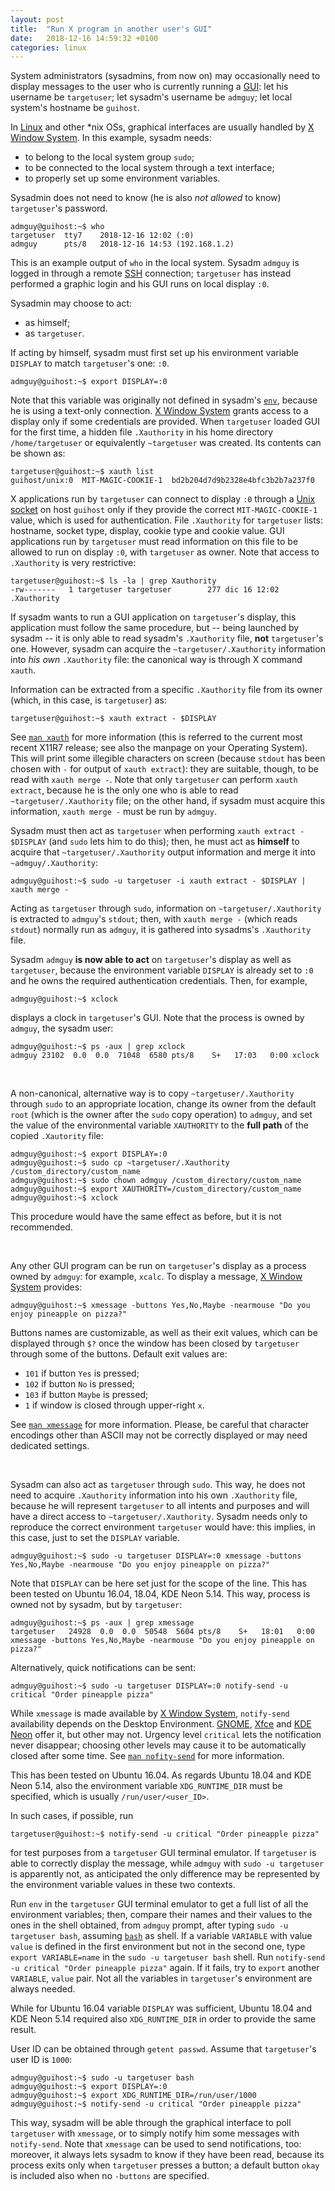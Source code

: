 ```yaml
---
layout: post
title:  "Run X program in another user's GUI"
date:   2018-12-16 14:59:32 +0100
categories: linux
---
```

System administrators (sysadmins, from now on) may occasionally need to display messages to the user who is currently running a [GUI][gui-wiki]: let his username be `targetuser`; let sysadm's username be `admguy`; let local system's hostname be `guihost`.

In [Linux][linux-wiki] and other *nix OSs, graphical interfaces are usually handled by [X Window System][x-window-system-wiki]. In this example, sysadm needs:

- to belong to the local system group `sudo`;
- to be connected to the local system through a text interface;
- to properly set up some environment variables.

Sysadmin does not need to know (he is also *not allowed* to know) `targetuser`'s password.

    admguy@guihost:~$ who
    targetuser	tty7	2018-12-16 12:02 (:0)
    admguy		pts/8	2018-12-16 14:53 (192.168.1.2)

This is an example output of `who` in the local system. Sysadm `admguy` is logged in through a remote [SSH][ssh-wiki] connection; `targetuser` has instead performed a graphic login and his GUI runs on local display `:0`.

Sysadmin may choose to act:

- as himself;
- as `targetuser`.

If acting by himself, sysadm must first set up his environment variable `DISPLAY` to match `targetuser`'s one: `:0`.

    admguy@guihost:~$ export DISPLAY=:0

Note that this variable was originally not defined in sysadm's [`env`][env-wiki], because he is using a text-only connection. [X Window System][x-window-system-wiki] grants access to a display only if some credentials are provided. When `targetuser` loaded GUI for the first time, a hidden file `.Xauthority` in his home directory `/home/targetuser` or equivalently `~targetuser` was created. Its contents can be shown as:

    targetuser@guihost:~$ xauth list
    guihost/unix:0  MIT-MAGIC-COOKIE-1  bd2b204d7d9b2328e4bfc3b2b7a237f0

X applications run by `targetuser` can connect to display `:0` through a [Unix socket][unix-socket-wiki] on host `guihost` only if they provide the correct `MIT-MAGIC-COOKIE-1` value, which is used for authentication. File `.Xauthority` for `targetuser` lists: hostname, socket type, display, cookie type and cookie value. GUI applications run by `targetuser` must read information on this file to be allowed to run on display `:0`, with `targetuser` as owner. Note that access to `.Xauthority` is very restrictive:

    targetuser@guihost:~$ ls -la | grep Xauthority
    -rw-------   1 targetuser targetuser        277 dic 16 12:02 .Xauthority

If sysadm wants to run a GUI application on `targetuser`'s display, this application must follow the same procedure, but -- being launched by sysadm -- it is only able to read sysadm's `.Xauthority` file, **not** `targetuser`'s one. However, sysadm can acquire the `~targetuser/.Xauthority` information into *his own* `.Xauthority` file: the canonical way is through X command `xauth`.

Information can be extracted from a specific `.Xauthority` file from its owner (which, in this case, is `targetuser`) as:

    targetuser@guihost:~$ xauth extract - $DISPLAY

See [`man xauth`][xauth-man] for more information (this is referred to the current most recent X11R7 release; see also the manpage on your Operating System). This will print some illegible characters on screen (because `stdout` has been chosen with `-` for output of `xauth extract`): they are suitable, though, to be read with `xauth merge -`. Note that only `targetuser` can perform `xauth extract`, because he is the only one who is able to read `~targetuser/.Xauthority` file; on the other hand, if sysadm must acquire this information, `xauth merge -` must be run by `admguy`. 

Sysadm must then act as `targetuser` when performing `xauth extract - $DISPLAY` (and `sudo` lets him to do this); then, he must act as **himself** to acquire that `~targetuser/.Xauthority` output information and merge it into `~admguy/.Xauthority`:

    admguy@guihost:~$ sudo -u targetuser -i xauth extract - $DISPLAY | xauth merge -

Acting as `targetuser` through `sudo`, information on `~targetuser/.Xauthority` is extracted to `admguy`'s `stdout`; then, with `xauth merge -` (which reads `stdout`) normally run as `admguy`, it is gathered into sysadms's `.Xauthority` file.

Sysadm `admguy` **is now able to act** on `targetuser`'s display as well as `targetuser`, because the environment variable `DISPLAY` is already set to `:0` and he owns the required authentication credentials. Then, for example,

    admguy@guihost:~$ xclock

displays a clock in `targetuser`'s GUI. Note that the process is owned by `admguy`, the sysadm user:

    admguy@guihost:~$ ps -aux | grep xclock
    admguy 23102  0.0  0.0  71048  6580 pts/8    S+   17:03   0:00 xclock

<br>

A non-canonical, alternative way is to copy `~targetuser/.Xauthority` through `sudo` to an appropriate location, change its owner from the default `root` (which is the owner after the `sudo` copy operation) to `admguy`, and set the value of the environmental variable `XAUTHORITY` to the **full path** of the copied `.Xautority` file:

    admguy@guihost:~$ export DISPLAY=:0
    admguy@guihost:~$ sudo cp ~targetuser/.Xauthority /custom_directory/custom_name
    admguy@guihost:~$ sudo chown admguy /custom_directory/custom_name
    admguy@guihost:~$ export XAUTHORITY=/custom_directory/custom_name
    admguy@guihost:~$ xclock

This procedure would have the same effect as before, but it is not recommended.

<br>

Any other GUI program can be run on `targetuser`'s display as a process owned by `admguy`: for example, `xcalc`. To display a message, [X Window System][x-window-system-wiki] provides:

    admguy@guihost:~$ xmessage -buttons Yes,No,Maybe -nearmouse "Do you enjoy pineapple on pizza?"

Buttons names are customizable, as well as their exit values, which can be displayed through `$?` once the window has been closed by `targetuser` through some of the buttons. Default exit values are:

- `101` if button `Yes` is pressed;
- `102` if button `No` is pressed;
- `103` if button `Maybe` is pressed;
- `1` if window is closed through upper-right `x`.

See [`man xmessage`][xmessage-man] for more information. Please, be careful that character encodings other than ASCII may not be correctly displayed or may need dedicated settings.

<br>

Sysadm can also act as `targetuser` through `sudo`. This way, he does not need to acquire `.Xauthority` information into his own `.Xauthority` file, because he will represent `targetuser` to all intents and purposes and will have a direct access to `~targetuser/.Xauthority`. Sysadm needs only to reproduce the correct environment `targetuser` would have: this implies, in this case, just to set the `DISPLAY` variable.

    admguy@guihost:~$ sudo -u targetuser DISPLAY=:0 xmessage -buttons Yes,No,Maybe -nearmouse "Do you enjoy pineapple on pizza?"

Note that `DISPLAY` can be here set just for the scope of the line. This has been tested on Ubuntu 16.04, 18.04, KDE Neon 5.14. This way, process is owned not by sysadm, but by `targetuser`:

    admguy@guihost:~$ ps -aux | grep xmessage
    targetuser   24928  0.0  0.0  50548  5604 pts/8    S+   18:01   0:00 xmessage -buttons Yes,No,Maybe -nearmouse "Do you enjoy pineapple on pizza?"

Alternatively, quick notifications can be sent:

    admguy@guihost:~$ sudo -u targetuser DISPLAY=:0 notify-send -u critical "Order pineapple pizza"

While `xmessage` is made available by [X Window System][x-window-system-wiki], `notify-send` availability depends on the Desktop Environment. [GNOME][gnome-home], [Xfce][xfce-home] and [KDE Neon][kde-neon-home] offer it, but other may not. Urgency level `critical` lets the notification never disappear; choosing other levels may cause it to be automatically closed after some time. See [`man nofity-send`][notify-send-man] for more information.

This has been tested on Ubuntu 16.04. As regards Ubuntu 18.04 and KDE Neon 5.14, also the environment variable `XDG_RUNTIME_DIR` must be specified, which is usually `/run/user/<user_ID>`.

In such cases, if possible, run

    targetuser@guihost:~$ notify-send -u critical "Order pineapple pizza"

for test purposes from a `targetuser` GUI terminal emulator. If `targetuser` is able to correctly display the message, while `admguy` with `sudo -u targetuser` is apparently not, as anticipated the only difference may be represented by the environment variable values in these two contexts. 

Run `env` in the `targetuser` GUI terminal emulator to get a full list of all the environment variables; then, compare their names and their values to the ones in the shell obtained, from `admguy` prompt, after typing `sudo -u targetuser bash`, assuming [`bash`][bash-home] as shell. If a variable `VARIABLE` with value `value` is defined in the first environment but not in the second one, type `export VARIABLE=name` in the `sudo -u targetuser bash` shell. Run `notify-send -u critical "Order pineapple pizza"` again. If it fails, try to `export` another `VARIABLE`, `value` pair. Not all the variables in `targetuser`'s environment are always needed.

While for Ubuntu 16.04 variable `DISPLAY` was sufficient, Ubuntu 18.04 and KDE Neon 5.14 required also `XDG_RUNTIME_DIR` in order to provide the same result.

User ID can be obtained through `getent passwd`. Assume that `targetuser`'s user ID is `1000`:

    admguy@guihost:~$ sudo -u targetuser bash
    admguy@guihost:~$ export DISPLAY=:0
    admguy@guihost:~$ export XDG_RUNTIME_DIR=/run/user/1000
    admguy@guihost:~$ notify-send -u critical "Order pineapple pizza"

This way, sysadm will be able through the graphical interface to poll `targetuser` with `xmessage`, or to simply notify him some messages with `notify-send`. Note that `xmessage` can be used to send notifications, too: moreover, it always lets sysadm to know if they have been read, because its process exits only when `targetuser` presses a button; a default button `okay` is included also when no `-buttons` are specified.



[gui-wiki]: https://en.wikipedia.org/wiki/Graphical_user_interface
[x-window-system-wiki]: https://en.wikipedia.org/wiki/X_Window_System
[linux-wiki]: https://en.wikipedia.org/wiki/Linux
[ssh-wiki]: https://en.wikipedia.org/wiki/Secure_Shell
[env-wiki]: https://en.wikipedia.org/wiki/Env
[unix-socket-wiki]: https://en.wikipedia.org/wiki/Unix_domain_socket
[xauth-man]: https://www.x.org/releases/X11R7.7/doc/man/man1/xauth.1.xhtml
[xmessage-man]: https://www.x.org/archive/X11R7.6/doc/man/man1/xmessage.1.xhtml
[gnome-home]: https://www.gnome.org/
[xfce-home]: https://www.xfce.org/
[kde-neon-home]: https://neon.kde.org/
[notify-send-man]: http://manpages.ubuntu.com/manpages/bionic/man1/notify-send.1.html
[bash-home]: https://www.gnu.org/software/bash/
